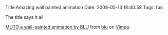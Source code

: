 Title:Amazing wall painted animation
Date: 2008-05-13 18:40:58
Tags: fun

The title says it all

[MUTO a wall-painted animation by
BLU](http://www.vimeo.com/993998?pg=embed&sec=993998) from
[blu](http://www.vimeo.com/blu?pg=embed&sec=993998) on
[Vimeo](http://vimeo.com?pg=embed&sec=993998).

